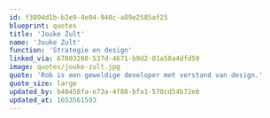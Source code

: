 ```yaml
---
id: f3894d1b-b2e9-4e04-940c-a89e2585af25
blueprint: quotes
title: 'Jouke Zult'
name: 'Jouke Zult'
function: 'Strategie en design'
linked_via: 67003260-537d-4671-b9d2-01a58a4dfd59
image: quotes/jouke-zult.jpg
quote: 'Rob is een geweldige developer met verstand van design.'
quote_size: large
updated_by: b40458fa-e73a-4f88-bfa1-570cd54b72e0
updated_at: 1653561593
---
```

